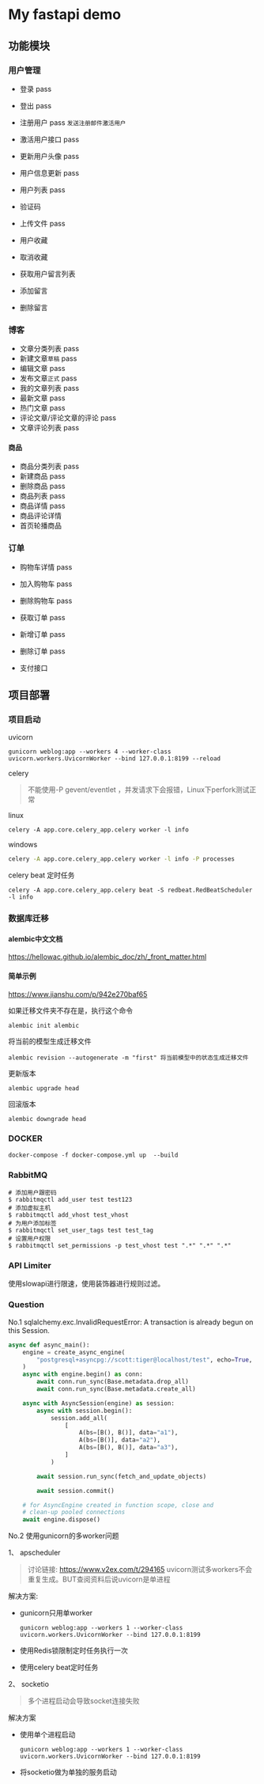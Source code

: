 # My fastapi demo

## 功能模块

### 用户管理

- 登录 pass
- 登出 pass
- 注册用户 pass `发送注册邮件激活用户`
- 激活用户接口 pass
- 更新用户头像 pass
- 用户信息更新 pass
- 用户列表 pass
- 验证码 
- 上传文件 pass

- 用户收藏
- 取消收藏
- 获取用户留言列表
- 添加留言
- 删除留言

### 博客
- 文章分类列表 pass
- 新建文章`草稿` pass
- 编辑文章 pass
- 发布文章`正式` pass
- 我的文章列表 pass
- 最新文章 pass
- 热门文章 pass
- 评论文章/评论文章的评论 pass
- 文章评论列表 pass

#### 商品
- 商品分类列表 pass
- 新建商品 pass
- 删除商品 pass
- 商品列表 pass
- 商品详情 pass
- 商品评论详情
- 首页轮播商品

### 订单

- 购物车详情 pass
- 加入购物车 pass
- 删除购物车 pass

- 获取订单 pass
- 新增订单 pass
- 删除订单 pass

- 支付接口

## 项目部署


### 项目启动

uvicorn
```shell
gunicorn weblog:app --workers 4 --worker-class uvicorn.workers.UvicornWorker --bind 127.0.0.1:8199 --reload
```

celery

> 不能使用-P gevent/eventlet ，并发请求下会报错，Linux下perfork测试正常

linux

```shell
celery -A app.core.celery_app.celery worker -l info
```
windows

```cmd
celery -A app.core.celery_app.celery worker -l info -P processes
```

celery beat 定时任务

```shell
celery -A app.core.celery_app.celery beat -S redbeat.RedBeatScheduler -l info
```


### 数据库迁移
#### alembic中文文档
https://hellowac.github.io/alembic_doc/zh/_front_matter.html

#### 简单示例
https://www.jianshu.com/p/942e270baf65

如果迁移文件夹不存在是，执行这个命令
```shell
alembic init alembic
```

将当前的模型生成迁移文件
```shell
alembic revision --autogenerate -m "first" 将当前模型中的状态生成迁移文件
```


更新版本
```shell
alembic upgrade head
```

回滚版本
```shell
alembic downgrade head
```

### DOCKER


```shell
docker-compose -f docker-compose.yml up  --build
```

### RabbitMQ

```shell
# 添加用户跟密码
$ rabbitmqctl add_user test test123
# 添加虚拟主机
$ rabbitmqctl add_vhost test_vhost
# 为用户添加标签
$ rabbitmqctl set_user_tags test test_tag
# 设置用户权限
$ rabbitmqctl set_permissions -p test_vhost test ".*" ".*" ".*"
```

### API Limiter

使用slowapi进行限速，使用装饰器进行规则过滤。


### Question

No.1 sqlalchemy.exc.InvalidRequestError: A transaction is already begun on this Session.
```python
async def async_main():
    engine = create_async_engine(
        "postgresql+asyncpg://scott:tiger@localhost/test", echo=True,
    )
    async with engine.begin() as conn:
        await conn.run_sync(Base.metadata.drop_all)
        await conn.run_sync(Base.metadata.create_all)

    async with AsyncSession(engine) as session:
        async with session.begin():
            session.add_all(
                [
                    A(bs=[B(), B()], data="a1"),
                    A(bs=[B()], data="a2"),
                    A(bs=[B(), B()], data="a3"),
                ]
            )

        await session.run_sync(fetch_and_update_objects)

        await session.commit()

    # for AsyncEngine created in function scope, close and
    # clean-up pooled connections
    await engine.dispose()
```

No.2 使用gunicorn的多worker问题

1、 apscheduler

> 讨论链接: https://www.v2ex.com/t/294165
> uvicorn测试多workers不会重复生成。BUT查阅资料后说uvicorn是单进程

解决方案:
- gunicorn只用单worker

    ```shell
    gunicorn weblog:app --workers 1 --worker-class uvicorn.workers.UvicornWorker --bind 127.0.0.1:8199
    ```
- 使用Redis锁限制定时任务执行一次


- 使用celery beat定时任务

2、 socketio

> 多个进程启动会导致socket连接失败

解决方案

- 使用单个进程启动

    ```shell
    gunicorn weblog:app --workers 1 --worker-class uvicorn.workers.UvicornWorker --bind 127.0.0.1:8199
    ```

- 将socketio做为单独的服务启动
